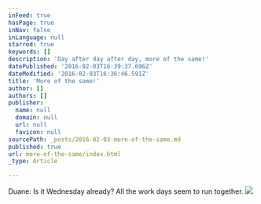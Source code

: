 ```yaml
---
inFeed: true
hasPage: true
inNav: false
inLanguage: null
starred: true
keywords: []
description: 'Day after day after day, more of the same!'
datePublished: '2016-02-03T16:39:37.696Z'
dateModified: '2016-02-03T16:36:46.591Z'
title: 'More of the same!'
author: []
authors: []
publisher:
  name: null
  domain: null
  url: null
  favicon: null
sourcePath: _posts/2016-02-03-more-of-the-same.md
published: true
url: more-of-the-same/index.html
_type: Article

---
```

Duane: Is it Wednesday already? All the work days seem to run together.
![](https://the-grid-user-content.s3-us-west-2.amazonaws.com/ae0f1b6d-2911-485a-b949-d279feb3b02c.jpg)